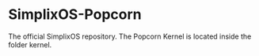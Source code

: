 # SimplixOS-Popcorn
The official SimplixOS repository. The Popcorn Kernel is located inside the folder kernel.
